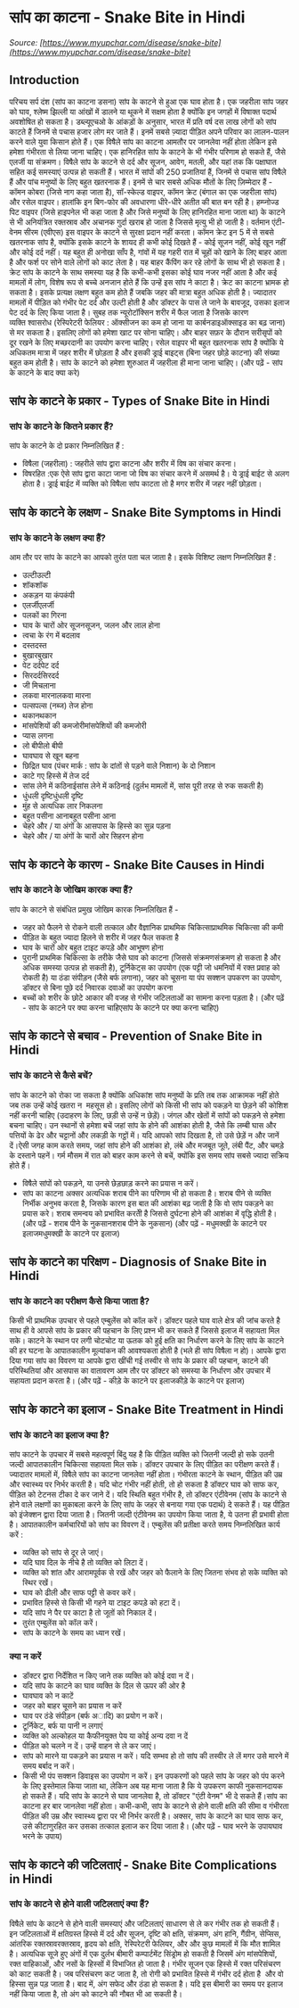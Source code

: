 # सांप का काटना - Snake Bite in Hindi
_Source: [https://www.myupchar.com/disease/snake-bite](https://www.myupchar.com/disease/snake-bite)_

## Introduction
परिचय
सर्प दंश (सांप का काटना डसना) सांप के काटने से हुआ एक घाव होता है। एक जहरीला सांप जहर को घाव, श्लेष्म झिल्ली या आंखों में डालने या थूकने में सक्षम होता है क्योंकि इन जगहों में विषाक्त पदार्थ अवशोषित हो सकता है। डब्ल्यूएचओ के आंकड़ों के अनुसार, भारत में प्रति वर्ष दस लाख लोगों को सांप काटते हैं जिनमें से पचास हजार लोग मर जाते हैं। इनमें सबसे ज़्यादा पीड़ित अपने परिवार का लालन-पालन करने वाले युवा किसान होते हैं।
एक विषैले सांप का काटना आमतौर पर जानलेवा नहीं होता लेकिन इसे हमेशा गंभीरता से लिया जाना चाहिए। एक हानिरहित सांप के काटने के भी गंभीर परिणाम हो सकते हैं, जैसे एलर्जी या संक्रमण। विषैले सांप के काटने से दर्द और सूजन, आवेग, मतली, और यहां तक ​​कि पक्षाघात सहित कई समस्याएं उत्पन्न हो सकती हैं।
भारत में सांपों की 250 प्रजातियां हैं, जिनमें से पचास सांप विषैले हैं और पांच मनुष्यों के लिए बहुत खतरनाक हैं। इनमें से चार सबसे अधिक मौतों के लिए ज़िम्मेदार हैं - कॉमन कोबरा (जिसे नाग कहा जाता है), सॉ-स्केल्ड वाइपर, कॉमन क्रेट (बंगाल का एक जहरीला सांप) और रसेल वाइपर। हालांकि इन बिग-फोर की अवधारणा धीरे-धीरे अतीत की बात बन रही है। हम्प्नोज्ड पिट वाइपर (जिसे हाइपनेल भी कहा जाता है और जिसे मनुष्यों के लिए हानिरहित माना जाता था) के काटने से भी अनियंत्रित रक्तस्राव और अचानक गुर्दा खराब हो जाता है जिससे मृत्यु भी हो जाती है। वर्तमान एंटी-वेनम सीरम (एवीएस) इस वाइपर के काटने से सुरक्षा प्रदान नहीं करता।
कॉमन क्रेट इन 5 में से सबसे खतरनाक सांप है, क्योंकि इसके काटने के शायद ही कभी कोई दिखते हैं - कोई सूजन नहीं, कोई खून नहीं और कोई दर्द नहीं। यह बहुत ही अनोखा साँप है, गांवों में यह गहरी रात में चूहों को खाने के लिए बाहर आता है और फर्श पर सोने वाले लोगों को काट लेता है। यह बाहर कैंपिंग कर रहे लोगों के साथ भी हो सकता है। क्रेट सांप के काटने के साथ समस्या यह है कि कभी-कभी इसका कोई घाव नजर नहीं आता है और कई मामलों में लोग, विशेष रूप से बच्चे अनजान होते हैं कि उन्हें इस सांप ने काटा है। क्रेट का काटना भ्रामक हो सकता है। इसके प्रत्यक्ष लक्षण बहुत कम होते हैं जबकि जहर की मात्रा बहुत अधिक होती है।
ज्यादातर मामलों में पीड़ित को गंभीर पेट दर्द और उल्टी होती है और डॉक्टर के पास ले जाने के बावजूद, उसका इलाज पेट दर्द के लिए किया जाता है। सुबह तक न्यूरोटॉक्सिन शरीर में फैल जाता है जिसके कारण व्यक्ति श्वासरोध (रेस्पिरेटरी फेलियर : ऑक्सीजन का कम हो जाना या कार्बनडाइऑक्साइड का बढ़ जाना) से मर सकता है। इसलिए लोगों को हमेशा खाट पर सोना चाहिए। और बाहर सफ़र के दौरान सरीसृपों को दूर रखने के लिए मच्छरदानी का उपयोग करना चाहिए।
रसेल वाइपर भी बहुत खतरनाक सांप है क्योंकि ये अधिकतम मात्रा में जहर शरीर में छोड़ता है और इसकी ड्राई बाइट्स (बिना जहर छोड़े काटना) की संख्या बहुत कम होती है। सांप के काटने को हमेशा शुरुआत में जहरीला ही माना जाना चाहिए।
(और पढ़ें - सांप के काटने के बाद क्या करे)

## सांप के काटने के प्रकार - Types of Snake Bite in Hindi
### सांप के काटने के कितने प्रकार हैं?
सांप के काटने के दो प्रकार निम्नलिखित हैं :
- विषैला (जहरीला) : जहरीले सांप द्वारा काटना और शरीर में विष का संचार करना।
- विषरहित :एक ऐसे सांप द्वारा काटा जाना जो विष का संचार करने में असमर्थ है। ये ड्राई बाईट से अलग होता है।
ड्राई बाईट में व्यक्ति को विषैला सांप काटता तो है मगर शरीर में जहर नहीं छोड़ता।

## सांप के काटने के लक्षण - Snake Bite Symptoms in Hindi
### सांप के काटने के लक्षण क्या हैं?
आम तौर पर सांप के काटने का आपको तुरंत पता चल जाता है।
इसके विशिष्ट लक्षण निम्नलिखित हैं :
- उल्टीउल्टी
- शॉकशॉक
- अकड़न या कंपकंपी
- एलर्जीएलर्जी
- पलकों का गिरना
- घाव के चारों ओर सूजनसूजन, जलन और लाल होना
- त्वचा के रंग में बदलाव
- दस्तदस्त
- बुखारबुखार
- पेट दर्दपेट दर्द
- सिरदर्दसिरदर्द
- जी मिचलाना
- लकवा मारनालकवा मारना
- पल्सपल्स (नब्ज) तेज होना
- थकानथकान
- मांसपेशियों की कमजोरीमांसपेशियों की कमजोरी
- प्यास लगना
- लो बीपीलो बीपी
- घावघाव से खून बहना
- छिद्रित घाव (पंचर मार्क : सांप के दांतों से पड़ने वाले निशान) के दो निशान
- काटे गए हिस्से में तेज दर्द
- सांस लेने में कठिनाईसांस लेने में कठिनाई (दुर्लभ मामलों में, सांस पूरी तरह से रुक सकती है)
- धुंधली दृष्टिधुंधली दृष्टि
- मुंह से अत्यधिक लार निकलना
- बहुत पसीना आनाबहुत पसीना आना
- चेहरे और / या अंगों के आसपास के हिस्से का सुन्न पड़ना
- चेहरे और / या अंगों के चारों ओर सिहरन होना

## सांप के काटने के कारण - Snake Bite Causes in Hindi
### सांप के काटने के जोखिम कारक क्या हैं?
सांप के काटने से संबंधित प्रमुख जोखिम कारक निम्नलिखित हैं -
- जहर को फैलने से रोकने वाली तत्काल और वैज्ञानिक प्राथमिक चिकित्साप्राथमिक चिकित्सा की कमी
- पीड़ित के बहुत ज्यादा हिलने से शरीर में जहर फैल सकता है
- घाव के चारों ओर बहुत टाइट कपड़े और आभूषण होना
- पुरानी प्राथमिक चिकित्सा के तरीके जैसे घाव को काटना (जिससे संक्रमणसंक्रमण हो सकता है और अधिक समस्या उत्पन्न हो सकती है), टूर्निकेट्स का उपयोग (एक पट्टी जो धमनियों में रक्त प्रवाह को रोकती है) या ठंडा संपीड़न (जैसे बर्फ लगाना), जहर को चूसना या पंप सक्शन उपकरण का उपयोग, डॉक्टर से बिना पूछे दर्द निवारक दवाओं का उपयोग करना
- बच्चों को शरीर के छोटे आकार की वजह से गंभीर जटिलताओं का सामना करना पड़ता है।
(और पढ़ें - सांप के काटने पर क्या करना चाहिएसांप के काटने पर क्या करना चाहिए)

## सांप के काटने से बचाव - Prevention of Snake Bite in Hindi
### सांप के काटने से कैसे बचें?
सांप के काटने को रोका जा सकता है क्योंकि अधिकांश सांप मनुष्यों के प्रति तब तक आक्रामक नहीं होते जब तक उन्हें कोई खतरा न  महसूस हो। इसलिए लोगों को किसी भी सांप को पकड़ने या छेड़ने की कोशिश नहीं करनी चाहिए (उदाहरण के लिए, छड़ी से उन्हें न छेड़ें)।
जंगल और खेतों में सांपों को पकड़ने से हमेशा बचना चाहिए। उन स्थानों से हमेशा बचें जहां सांप के होने की आशंका होती है, जैसे कि लम्बी घास और पत्तियों के ढेर और चट्टानों और लकड़ी के गट्ठों में। यदि आपको सांप दिखता है, तो उसे छेड़ें न और जानें दें।ऐसी जगह काम करते समय, जहां सांप होने की आशंका हो, लंबे और मजबूत जूते, लंबी पैंट, और चमड़े के दस्ताने पहनें। गर्म मौसम में रात को बाहर काम करने से बचें, क्योंकि इस समय सांप सबसे ज्यादा सक्रिय होते हैं।
- विषैले सांपों को पकड़ने, या उनसे छेड़छाड़ करने का प्रयास न करें।
- सांप का काटना अक्सर अत्यधिक शराब पीने का परिणाम भी हो सकता है। शराब पीने से व्यक्ति निर्भीक अनुभव करता है, जिसके कारण इस बात की आशंका बढ़ जाती है कि वो सांप पकड़ने का प्रयास करे। शराब समन्वय को प्रभावित करतीे है जिससे दुर्घटना होने की आशंका में वृद्धि होती है। (और पढ़ें - शराब पीने के नुकसानशराब पीने के नुकसान)
(और पढ़ें - मधुमक्खी के काटने पर इलाजमधुमक्खी के काटने पर इलाज)

## सांप के काटने का परिक्षण - Diagnosis of Snake Bite in Hindi
### सांप के काटने का परीक्षण कैसे किया जाता है?
किसी भी प्राथमिक उपचार से पहले एम्बुलेंस को कॉल करें। डॉक्टर पहले घाव वाले क्षेत्र की जांच करते है साथ ही वे आपसे सांप के प्रकार की पहचान के लिए प्रश्न भी कर सकते हैं जिससे इलाज में सहायता मिल सके।
काटने के स्थान पर लगी चोटचोट या ऊतक को हुई क्षति का निर्धारण करने के लिए सांप के काटने की हर घटना के आपातकालीन मूल्यांकन की आवश्यकता होती है (भले ही सांप विषैला न हो)।
आपके द्वारा दिया गया सांप का विवरण या आपके द्वारा खींची गई तस्वीर से सांप के प्रकार की पहचान, काटने की परिस्थितियां और आसपास का वातावरण आम तौर पर डॉक्टर को समस्या के निर्धारण और उपचार में सहायता प्रदान करता है।
(और पढ़ें - कीड़े के काटने पर इलाजकीड़े के काटने पर इलाज)

## सांप के काटने का इलाज - Snake Bite Treatment in Hindi
### सांप के काटने का इलाज क्या है?
सांप काटने के उपचार में सबसे महत्वपूर्ण बिंदु यह है कि पीड़ित व्यक्ति को जितनी जल्दी हो सके उतनी जल्दी आपातकालीन चिकित्सा सहायता मिल सके। डॉक्टर उपचार के लिए पीड़ित का परीक्षण करते हैं। ज्यादातर मामलों में, विषैले सांप का काटना जानलेवा नहीं होता। गंभीरता काटने के स्थान, पीड़ित की उम्र और स्वास्थ्य पर निर्भर करती है। यदि चोट गंभीर नहीं होती, तो हो सकता है डॉक्टर घाव को साफ कर, पीड़ित को टेटनस टीका दे कर जाने दें।
यदि स्थिति बहुत गंभीर है, तो डॉक्टर एंटीवेनम (सांप के काटने से होने वाले लक्षणों का मुकाबला करने के लिए सांप के जहर से बनाया गया एक पदार्थ) दे सकते हैं। यह पीड़ित को इंजेक्शन द्वारा दिया जाता है। जितनी जल्दी एंटीवेनम का उपयोग किया जाता है, ये उतना ही प्रभावी होता है।
आपातकालीन कर्मचारियों को सांप का विवरण दें।
एम्बुलेंस की प्रतीक्षा करते समय निम्नलिखित कार्य करें :
- व्यक्ति को सांप से दूर ले जाएं।
- यदि घाव दिल के नीचे है तो व्यक्ति को लिटा दें।
- व्यक्ति को शांत और आरामपूर्वक से रखें और जहर को फैलाने के लिए जितना संभव हो सके व्यक्ति को स्थिर रखें।
- घाव को ढीली और साफ पट्टी से कवर करें।
- प्रभावित हिस्से से किसी भी गहने या टाइट कपड़े को हटा दें।
- यदि सांप ने पैर पर काटा है तो जूतों को निकाल दें।
- तुरंत एम्बुलेंस को कॉल करें।
- सांप के काटने के समय का ध्यान रखें।
### क्या न करें
- डॉक्टर द्वारा निर्देशित न किए जाने तक व्यक्ति को कोई दवा न दें।
- यदि सांप के काटने का घाव व्यक्ति के दिल से ऊपर की ओर है
- घावघाव को न काटें
- जहर को बाहर चूसने का प्रयास न करें
- घाव पर ठंडे संपीड़न (बर्फ अादि) का प्रयोग न करें।
- टूर्निकेट, बर्फ या पानी न लगाएं
- व्यक्ति को अल्कोहल या कैफीनयुक्त पेय या कोई अन्य दवा न दें
- पीड़ित को चलने न दें। उन्हें वाहन से ले कर जाएं।
- सांप को मारने या पकड़ने का प्रयास न करें। यदि सम्भव हो तो सांप की तस्वीर ले लें मगर उसे मारने में समय बर्बाद न करें।
- किसी भी पंप सक्शन डिवाइस का उपयोग न करें। इन उपकरणों को पहले सांप के जहर को पंप करने के लिए इस्तेमाल किया जाता था, लेकिन अब यह माना जाता है कि ये उपकरण काफी नुकसानदायक हो सकते हैं।
यदि सांप के काटने से घाव जानलेवा है, तो डॉक्टर "एंटी वेनम" भी दे सकते हैं।सांप का काटना हर बार जानलेवा नहीं होता। कभी-कभी, सांप के काटने से होने वाली क्षति की सीमा व गंभीरता पीड़ित की उम्र और स्वास्थ्य द्वारा पर भी निर्भर करती है। अक्सर, सांप के काटने का घाव साफ कर, उसे कीटाणुरहित कर उसका तत्काल इलाज कर दिया जाता है।
(और पढ़ें - घाव भरने के उपायघाव भरने के उपाय)

## सांप के काटने की जटिलताएं - Snake Bite Complications in Hindi
### सांप के काटने से होने वाली जटिलताएं क्या हैं?
विषैले सांप के काटने से होने वाली समस्याएं और जटिलताएं साधारण से ले कर गंभीर तक हो सकती हैं। इन जटिलताओं में क्षतिग्रस्त हिस्से में दर्द और सूजन, दृष्टि को क्षति, संक्रमण, अंग हानि, गैंग्रीन, सेप्सिस, आंतरिक रक्तस्रावरक्तस्राव, हृदय को क्षति, रेस्पिरेटरी फेलियर, और और कुछ मामलों में ​​कि मौत शामिल है। अत्यधिक सूजे हुए अंगों में एक दुर्लभ बीमारी कम्पार्टमेंट सिंड्रोम हो सकती है जिसमें अंग मांसपेशियों, रक्त वाहिकाओं, और नसों के हिस्सों में विभाजित हो जाता है। गंभीर सूजन एक हिस्से में रक्त परिसंचरण को काट सकती है।
जब परिसंचरण कट जाता है, तो रोगी को प्रभावित हिस्से में गंभीर दर्द होता है  और वो हिस्सा सुन्न पड़ जाता है। बाद में, अंग सफेद और ठंडा हो सकता है। यदि इस बीमारी का समय पर इलाज नहीं किया जाता है, तो अंग को काटने की नौबत भी आ सकती है।

